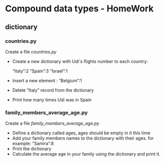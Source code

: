 #  Compound data types - HomeWork 

## dictionary


### countries.py 

Create a file *countries.py*

- Create a new dictionary with Udi's flights number to each country:

  “Italy”:2 “Spain”:3  “Israel”:1
- Insert a new element :
“Belgium”:1
- Delete “Italy” record from the dictionary
- Print how many times Udi was in Spain 
  

### family_members_average_age.py

Create a file *family_members_average_age.py*

- Define a dictionary called ages, ages should be empty in it this time
- Add your family members names to the dictionary with their ages. 
   for example: “Samira”:8 
- Print the dictionary
- Calculate the average age in your family using the dictionary and print it.
